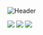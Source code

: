 ![Header](https://user-images.githubusercontent.com/87651777/219966905-7bc1e0b1-751d-42ee-9806-68f8b34bb062.png)


<!--
**tweger1999/tweger1999** is a ✨ _special_ ✨ repository because its `README.md` (this file) appears on your GitHub profile.

Here are some ideas to get you started:

- 🔭 I’m currently working on ...
- 🌱 I’m currently learning ...
- 👯 I’m looking to collaborate on ...
- 🤔 I’m looking for help with ...
- 💬 Ask me about ...
- 📫 How to reach me: ...
- ⚡ Fun fact: ...
-->

<img src="https://img.shields.io/badge/Adafruit-ColourCode?logo=Adafruit&logoColor=ColorName&style=ShieldStyle" />

<img src="https://img.shields.io/badge/C++-ColourCode?logo=C++&logoColor=ColorName&style=ShieldStyle" />

<img src="https://img.shields.io/badge/BadgeText-ColourCode?logo=SimpleIconName&logoColor=ColorName&style=ShieldStyle" />
